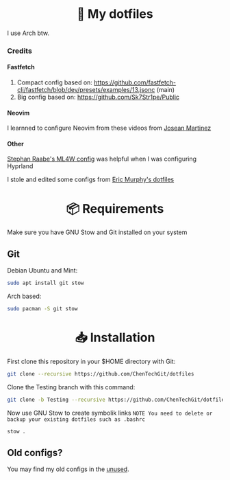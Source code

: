 <h1 align="center">📄 My dotfiles</h1>
I use Arch btw.

### Credits
#### Fastfetch
1. Compact config based on: https://github.com/fastfetch-cli/fastfetch/blob/dev/presets/examples/13.jsonc (main)
2. Big config based on: https://github.com/Sk7Str1pe/Public
#### Neovim
I learnned to configure Neovim from these videos from [Josean Martinez](https://www.youtube.com/@joseanmartinez)
#### Other
[Stephan Raabe's ML4W config](https://github.com/mylinuxforwork/dotfiles) was helpful when I was configuring Hyprland

I stole and edited some configs from [Eric Murphy's dotfiles](https://github.com/ericmurphyxyz/dotfiles)

<h1 align="center">📦 Requirements</h1>

Make sure you have GNU Stow and Git installed on your system

## Git
Debian Ubuntu and Mint:
```bash
sudo apt install git stow
```

Arch based:
```bash
sudo pacman -S git stow
```

<h1 align="center">📥 Installation</h1>
First clone this repository in your $HOME directory with Git:

```bash
git clone --recursive https://github.com/ChenTechGit/dotfiles
```
Clone the Testing branch with this command:

```bash
git clone -b Testing --recursive https://github.com/ChenTechGit/dotfiles
```

Now use GNU Stow to create symbolik links
`NOTE You need to delete or backup your existing dotfiles such as .bashrc`
```bash
stow .
```

## Old configs?
You may find my old configs in the [unused](https://github.com/ChenTechGit/dotfiles/tree/unused).
